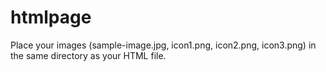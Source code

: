 # htmlpage

Place your images (sample-image.jpg, icon1.png, icon2.png, icon3.png) in the same directory as your HTML file.
